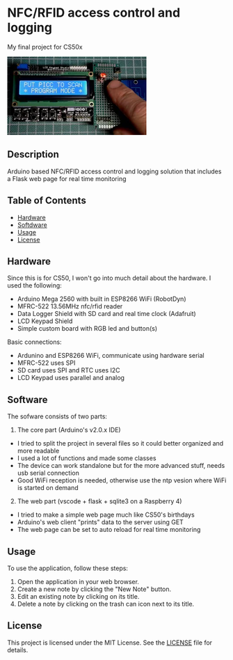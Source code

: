 # NFC/RFID access control and logging
My final project for CS50x

<!-- [![Watch the video](https://i9.ytimg.com/vi_webp/by-YmVJW6ls/mq2.webp?sqp=CLiC1Z8G-oaymwEmCMACELQB8quKqQMa8AEB-AH-CYAC0AWKAgwIABABGD4gZShbMA8=&rs=AOn4CLC7iRjJqomXbnA3zXJ-Fc8w7q1nrg)](https://youtu.be/by-YmVJW6ls) | [![Watch the video](https://i9.ytimg.com/vi_webp/nelEj20rjT4/mq3.webp?sqp=CJCH1Z8G-oaymwEmCMACELQB8quKqQMa8AEB-AH-CYAC0AWKAgwIABABGE8gZShjMA8=&rs=AOn4CLDt7CYyAsUxJf053sL9CiGFFmJYTA)](https://youtu.be/nelEj20rjT4) -->

[![Watch the video](thumb.jpg)](https://youtu.be/EEG_-Cr_zng)


<!-- ![screenshot.png](screenshot.png) -->

## Description

Arduino based NFC/RFID access control and logging solution
that includes a Flask web page for real time monitoring

## Table of Contents

- [Hardware](#hardware)
- [Softdware](#software)
- [Usage](#usage)
- [License](#license)

## Hardware
Since this is for CS50, I won't go into much detail about the hardware.
I used the following:

- Arduino Mega 2560 with built in ESP8266 WiFi (RobotDyn)
- MFRC-522 13.56MHz nfc/rfid reader
- Data Logger Shield with SD card and real time clock (Adafruit)
- LCD Keypad Shield
- Simple custom board with RGB led and button(s)

Basic connections:
- Ardunino and ESP8266 WiFi, communicate using hardware serial
- MFRC-522 uses SPI
- SD card uses SPI and RTC uses I2C
- LCD Keypad uses parallel and analog

## Software

The sofware consists of two parts:
1. The core part (Arduino's v2.0.x IDE) 
- I tried to split the project in several files so it could better organized and more readable
- I used a lot of functions and made some classes
- The device can work standalone but for the more advanced stuff, needs usb serial connection
- Good WiFi reception is needed, otherwise use the ntp vesion where WiFi is started on demand

2. The web part (vscode + flask + sqlite3 on a Raspberry 4)
- I tried to make a simple web page much like CS50's birthdays
- Arduino's web client "prints" data to the server using GET
- The web page can be set to auto reload for real time monitoring

## Usage

To use the application, follow these steps:

1. Open the application in your web browser.
2. Create a new note by clicking the "New Note" button.
3. Edit an existing note by clicking on its title.
4. Delete a note by clicking on the trash can icon next to its title.

## License

This project is licensed under the MIT License. See the [LICENSE](LICENSE) file for details.
